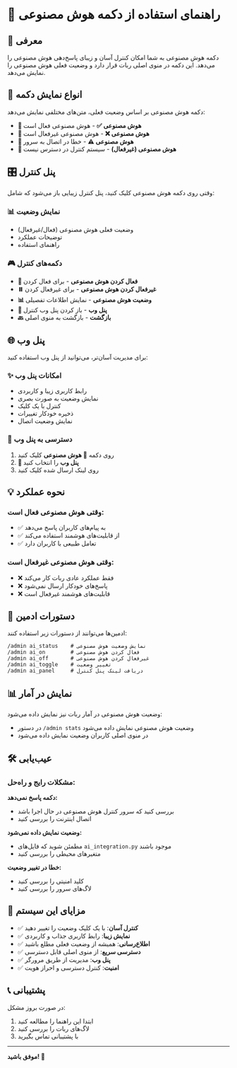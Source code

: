 # 🤖 راهنمای استفاده از دکمه هوش مصنوعی

## 🎯 معرفی

دکمه هوش مصنوعی به شما امکان کنترل آسان و زیبای پاسخ‌دهی هوش مصنوعی را می‌دهد. این دکمه در منوی اصلی ربات قرار دارد و وضعیت فعلی هوش مصنوعی را نمایش می‌دهد.

## 🔘 انواع نمایش دکمه

دکمه هوش مصنوعی بر اساس وضعیت فعلی، متن‌های مختلفی نمایش می‌دهد:

- **🤖 هوش مصنوعی ✅** - هوش مصنوعی فعال است
- **🤖 هوش مصنوعی ❌** - هوش مصنوعی غیرفعال است  
- **🤖 هوش مصنوعی ⚠️** - خطا در اتصال به سرور
- **🤖 هوش مصنوعی (غیرفعال)** - سیستم کنترل در دسترس نیست

## 🎛️ پنل کنترل

وقتی روی دکمه هوش مصنوعی کلیک کنید، پنل کنترل زیبایی باز می‌شود که شامل:

### 📊 نمایش وضعیت
- وضعیت فعلی هوش مصنوعی (فعال/غیرفعال)
- توضیحات عملکرد
- راهنمای استفاده

### 🎮 دکمه‌های کنترل
- **🚀 فعال کردن هوش مصنوعی** - برای فعال کردن
- **⏸️ غیرفعال کردن هوش مصنوعی** - برای غیرفعال کردن
- **📊 وضعیت هوش مصنوعی** - نمایش اطلاعات تفصیلی
- **🔗 پنل وب** - باز کردن پنل وب کنترل
- **🔙 بازگشت** - بازگشت به منوی اصلی

## 🌐 پنل وب

برای مدیریت آسان‌تر، می‌توانید از پنل وب استفاده کنید:

### ✨ امکانات پنل وب
- رابط کاربری زیبا و کاربردی
- نمایش وضعیت به صورت بصری
- کنترل با یک کلیک
- ذخیره خودکار تغییرات
- نمایش وضعیت اتصال

### 🔗 دسترسی به پنل وب
1. روی دکمه **🤖 هوش مصنوعی** کلیک کنید
2. **🔗 پنل وب** را انتخاب کنید
3. روی لینک ارسال شده کلیک کنید

## 💡 نحوه عملکرد

### وقتی هوش مصنوعی فعال است:
- ✅ به پیام‌های کاربران پاسخ می‌دهد
- ✅ از قابلیت‌های هوشمند استفاده می‌کند
- ✅ تعامل طبیعی با کاربران دارد

### وقتی هوش مصنوعی غیرفعال است:
- ❌ فقط عملکرد عادی ربات کار می‌کند
- ❌ پاسخ‌های خودکار ارسال نمی‌شود
- ❌ قابلیت‌های هوشمند غیرفعال است

## 🔧 دستورات ادمین

ادمین‌ها می‌توانند از دستورات زیر استفاده کنند:

```
/admin ai_status    # نمایش وضعیت هوش مصنوعی
/admin ai_on        # فعال کردن هوش مصنوعی
/admin ai_off       # غیرفعال کردن هوش مصنوعی
/admin ai_toggle    # تغییر وضعیت
/admin ai_panel     # دریافت لینک پنل کنترل
```

## 📊 نمایش در آمار

وضعیت هوش مصنوعی در آمار ربات نیز نمایش داده می‌شود:
- در دستور `/admin stats` وضعیت هوش مصنوعی نمایش داده می‌شود
- در منوی اصلی کاربران وضعیت نمایش داده می‌شود

## 🛠️ عیب‌یابی

### مشکلات رایج و راه‌حل:

**دکمه پاسخ نمی‌دهد:**
- بررسی کنید که سرور کنترل هوش مصنوعی در حال اجرا باشد
- اتصال اینترنت را بررسی کنید

**وضعیت نمایش داده نمی‌شود:**
- مطمئن شوید که فایل‌های `ai_integration.py` موجود باشند
- متغیرهای محیطی را بررسی کنید

**خطا در تغییر وضعیت:**
- کلید امنیتی را بررسی کنید
- لاگ‌های سرور را بررسی کنید

## 🎉 مزایای این سیستم

- ✅ **کنترل آسان**: با یک کلیک وضعیت را تغییر دهید
- ✅ **نمایش زیبا**: رابط کاربری جذاب و کاربردی
- ✅ **اطلاع‌رسانی**: همیشه از وضعیت فعلی مطلع باشید
- ✅ **دسترسی سریع**: از منوی اصلی قابل دسترسی
- ✅ **پنل وب**: مدیریت از طریق مرورگر
- ✅ **امنیت**: کنترل دسترسی و احراز هویت

## 📞 پشتیبانی

در صورت بروز مشکل:
1. ابتدا این راهنما را مطالعه کنید
2. لاگ‌های ربات را بررسی کنید
3. با پشتیبانی تماس بگیرید

---

**موفق باشید! 🚀**